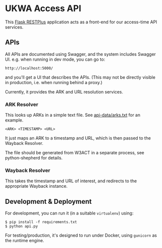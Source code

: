 UKWA Access API
===============

This [Flask RESTPlus](https://flask-restplus.readthedocs.io/) application acts as a front-end for our access-time API services.

APIs
----

All APIs are documented using Swagger, and the system includes Swagger UI. e.g. when running in dev mode, you can go to:

    http://localhost:5000/

and you'll get a UI that describes the APIs. (This may not be directly visible in production, i.e. when running behind a proxy.)

Currently, it provides the ARK and URL resolution services.

### ARK Resolver

This looks up ARKs in a simple text file. See [api-data/arks.txt](api-data/arks.txt) for an example.

    <ARK> <TIMESTAMP> <URL>

It just maps an ARK to a timestamp and URL, which is then passed to the Wayback Resolver.

The file should be generated from W3ACT in a separate process, see python-shepherd for details.

### Wayback Resolver

This takes the timestamp and URL of interest, and redirects to the appropriate Wayback instance.


Development & Deployment
------------------------

For development, you can run it (in a suitable `virtualenv`) using:

    $ pip install -f requirements.txt
    $ python api.py

For testing/production, it's designed to run under Docker, using `gunicorn` as the runtime engine.
